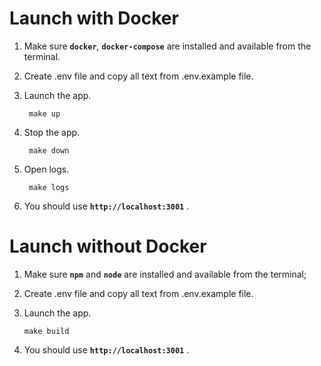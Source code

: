 # Launch with Docker

1.  Make sure **`docker`**, **`docker-compose`** are installed and available from the terminal.

2.  Create .env file and copy all text from .env.example file.

3.  Launch the app.

         make up

4.  Stop the app.

         make down

5.  Open logs.

         make logs

6.  You should use **`http://localhost:3001`** .

# Launch without Docker

1.  Make sure **`npm`** and **`node`** are installed and available from the terminal;

2.  Create .env file and copy all text from .env.example file.

3.  Launch the app.

        make build

4.  You should use **`http://localhost:3001`** .
